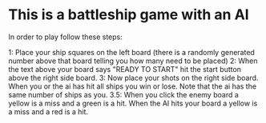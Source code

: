 # This is a battleship game with an AI

In order to play follow these steps:

1: Place your ship squares on the left board (there is a randomly generated number above that board telling you how many need to be placed)
2: When the text above your board says "READY TO START" hit the start button above the right side board.
3: Now place your shots on the right side board. When you or the ai has hit all ships you win or lose. Note that the ai has the same number of ships as you.
3.5: When you click the enemy board a yellow is a miss and a green is a hit. When the AI hits your board a yellow is a miss and a red is a hit.


